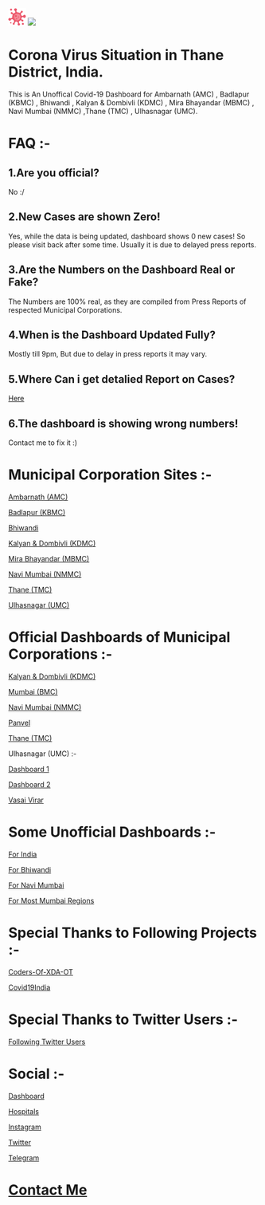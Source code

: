 <img src="https://raw.githubusercontent.com/covid19-thane/covid19-thane.github.io/master/icon.png"/>
<img src="http://hits.dwyl.com/covid19-thane/covid19-thanegithubio.svg"/>

# Corona Virus Situation in Thane District, India.

This is An Unoffical Covid-19 Dashboard  for Ambarnath (AMC) , Badlapur (KBMC) , Bhiwandi , Kalyan & Dombivli (KDMC) , Mira Bhayandar (MBMC) , Navi Mumbai (NMMC) ,Thane (TMC) , Ulhasnagar (UMC).

# FAQ :-

1.Are you official?
-----------------
No :/

2.New Cases are shown Zero!
-
Yes, while the data is being updated, dashboard shows 0 new cases!
So please visit back after some time. Usually it is due to delayed press reports.

3.Are the Numbers on the Dashboard Real or Fake?
-
The Numbers are 100% real, as they are compiled from Press Reports of respected Municipal Corporations.

4.When is the Dashboard Updated Fully?
-
Mostly till 9pm, But due to delay in press reports it may vary.

5.Where Can i get detalied Report on Cases?
-
[Here](https://covid19-thane.github.io/#source)

6.The dashboard is showing wrong numbers!
-
Contact me to fix it :)

# Municipal Corporation Sites :-

[Ambarnath (AMC)](https://ambarnathcouncil.net/)

[Badlapur (KBMC)](https://kbmc.gov.in/)

[Bhiwandi](https://bncmc.gov.in/)

[Kalyan & Dombivli (KDMC)](https://www.kdmc.gov.in/)

[Mira Bhayandar (MBMC)](https://www.mbmc.gov.in/)

[Navi Mumbai (NMMC)](https://www.nmmc.gov.in/)

[Thane (TMC)](https://thanecity.gov.in/)

[Ulhasnagar (UMC)](https://umc.gov.in/)

# Official Dashboards of Municipal Corporations :-

[Kalyan & Dombivli (KDMC)](https://kdmc-coronavirus-response-skdcl.hub.arcgis.com/)

[Mumbai (BMC)](https://stopcoronavirus.mcgm.gov.in/)

[Navi Mumbai (NMMC)](http://nmmccovid19.in/)

[Panvel](http://panvelcovidcare.cdaat.in/)

[Thane (TMC)](https://essentials.thanecity.gov.in/)

Ulhasnagar (UMC) :-

[Dashboard 1](http://covid.umcgov.in/dashboard2.aspx)

[Dashboard 2](https://arcg.is/rPOTq)

[Vasai Virar](https://vvcmc.in/vvmc/corona/local_host/index.html)

# Some Unofficial Dashboards :-

[For India](https://www.covid19india.org/)

[For Bhiwandi](https://bhiwandi.xyz/)

[For Navi Mumbai](https://navimumbai.city/)

[For Most Mumbai Regions](https://www.cotracker.in/)

# Special Thanks to Following Projects :-

[Coders-Of-XDA-OT](https://github.com/Coders-Of-XDA-OT/)

[Covid19India](https://github.com/covid19india/)

# Special Thanks to Twitter Users :-

[Following Twitter Users](https://twitter.com/Covid19Thane/following)

# Social :-

[Dashboard](https://covid19-thane.github.io)

[Hospitals](https://covid19-thane.github.io/hospitals)

[Instagram](https://instagram.com/Covid19Thane)

[Twitter](https://twitter.com/Covid19Thane)

[Telegram](https://t.me/Covid19Thane)

# [Contact Me](https://t.me/rushiranpise)
